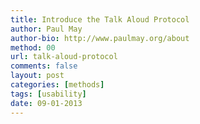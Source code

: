 ```yaml
---
title: Introduce the Talk Aloud Protocol
author: Paul May
author-bio: http://www.paulmay.org/about
method: 00
url: talk-aloud-protocol
comments: false
layout: post
categories: [methods]
tags: [usability]
date: 09-01-2013
---
```

